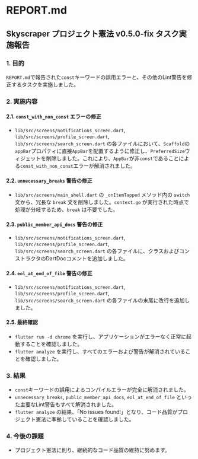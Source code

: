 # REPORT.md

## Skyscraper プロジェクト憲法 v0.5.0-fix タスク実施報告

### 1. 目的
`REPORT.md`で報告された`const`キーワードの誤用エラーと、その他のLint警告を修正するタスクを実施しました。

### 2. 実施内容

#### 2.1. `const_with_non_const` エラーの修正
- `lib/src/screens/notifications_screen.dart`, `lib/src/screens/profile_screen.dart`, `lib/src/screens/search_screen.dart` の各ファイルにおいて、`Scaffold`の`appBar`プロパティに直接`AppBar`を配置するように修正し、`PreferredSize`ウィジェットを削除しました。これにより、`AppBar`が非`const`であることによる`const_with_non_const`エラーが解消されました。

#### 2.2. `unnecessary_breaks` 警告の修正
- `lib/src/screens/main_shell.dart` の `_onItemTapped` メソッド内の `switch` 文から、冗長な `break` 文を削除しました。`context.go` が実行された時点で処理が分岐するため、`break` は不要でした。

#### 2.3. `public_member_api_docs` 警告の修正
- `lib/src/screens/notifications_screen.dart`, `lib/src/screens/profile_screen.dart`, `lib/src/screens/search_screen.dart` の各ファイルに、クラスおよびコンストラクタのDartDocコメントを追加しました。

#### 2.4. `eol_at_end_of_file` 警告の修正
- `lib/src/screens/notifications_screen.dart`, `lib/src/screens/profile_screen.dart`, `lib/src/screens/search_screen.dart` の各ファイルの末尾に改行を追加しました。

#### 2.5. 最終確認
- `flutter run -d chrome` を実行し、アプリケーションがエラーなく正常に起動することを確認しました。
- `flutter analyze` を実行し、すべてのエラーおよび警告が解消されていることを確認しました。

### 3. 結果
- `const`キーワードの誤用によるコンパイルエラーが完全に解消されました。
- `unnecessary_breaks`, `public_member_api_docs`, `eol_at_end_of_file` といった主要なLint警告もすべて解消されました。
- `flutter analyze` の結果、「No issues found!」となり、コード品質がプロジェクト憲法に準拠していることを確認しました。

### 4. 今後の課題
- プロジェクト憲法に則り、継続的なコード品質の維持に努めます。